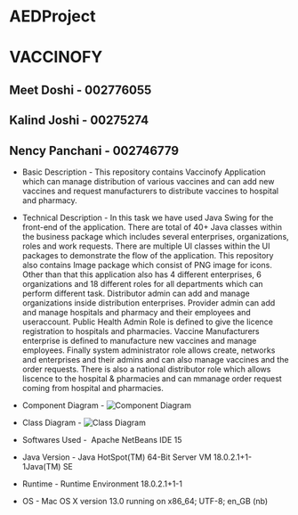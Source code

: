# AEDProject

# VACCINOFY

## Meet Doshi - 002776055
## Kalind Joshi - 00275274
## Nency Panchani - 002746779

* Basic Description - This repository contains Vaccinofy Application which can manage distribution of various vaccines and can add new vaccines and request manufacturers to distribute vaccines to hospital and pharmacy.

* Technical Description - In this task we have used Java Swing for the front-end of the application. There are total of 40+ Java classes within the business package which includes several enterprises, organizations, roles and work requests. There are multiple UI classes within the UI packages to demonstrate the flow of the application. This repository also contains Image package which consist of PNG image for icons. Other than that this application also has 4 different enterprises, 6 organizations and 18 different roles for all departments which can perform different task. Distributor admin can add and manage organizations inside distribution enterprises. Provider admin can add and manage hospitals and pharmacy and their employees and useraccount. Public Health Admin Role is defined to give the licence registration to hospitals and pharmacies. Vaccine Manufacturers enterprise is defined to manufacture new vaccines and manage employees. Finally system administrator role allows create, networks and enterprises and their admins and can also manage vaccines and the order requests. There is also a national distributor role which allows liscence to the hospital & pharmacies and can mmanage order request coming from hospital and pharmacies.

* Component Diagram -
![Component Diagram]()

* Class Diagram -
![Class Diagram]()

* Softwares Used -  Apache NetBeans IDE 15
* Java Version - Java HotSpot(TM) 64-Bit Server VM 18.0.2.1+1-1Java(TM) SE 
* Runtime - Runtime Environment 18.0.2.1+1-1
* OS - Mac OS X version 13.0 running on x86_64; UTF-8; en_GB (nb)
